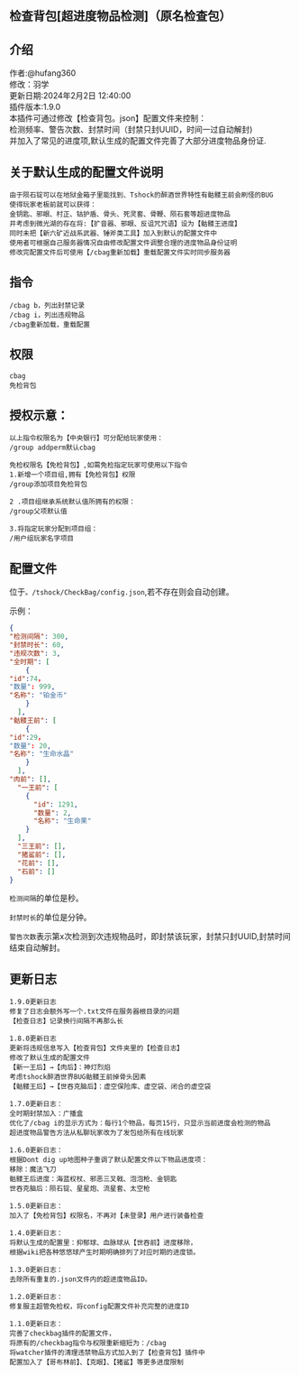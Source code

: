 ## 检查背包[超进度物品检测]（原名检查包）

## 介绍
作者:@hufang360  
修改：羽学  
更新日期:2024年2月2日 12:40:00  
插件版本:1.9.0  
本插件可通过修改【检查背包。json】配置文件来控制：  
检测频率、警告次数、封禁时间（封禁只封UUID，时间一过自动解封)  
并加入了常见的进度项,默认生成的配置文件完善了大部分进度物品身份证.  

## 关于默认生成的配置文件说明
```
由于陨石锭可以在地狱金箱子里能找到、Tshock的醉酒世界特性有骷髅王前会刷怪的BUG  
使得玩家老板前就可以获得：  
金钥匙、邪眼、村正、钴护盾、骨头、死灵套、骨鞭、陨石套等超进度物品  
并考虑到微光湖的存在将:【扩音器、邪眼、反诅咒咒语】设为【骷髅王进度】  
同时未把【新六矿近战系武器、锤斧类工具】加入到默认的配置文件中  
使用者可根据自己服务器情况自由修改配置文件调整合理的进度物品身份证明  
修改完配置文件后可使用【/cbag重新加载】重载配置文件实时同步服务器  
```

## 指令
```
/cbag b，列出封禁记录  
/cbag i，列出违规物品  
/cbag重新加载，重载配置  
```

## 权限
```
cbag  
免检背包
```

## 授权示意：
```
以上指令权限名为【中央银行】可分配给玩家使用：  
/group addperm默认cbag

免检权限名【免检背包】,如需免检指定玩家可使用以下指令  
1.新增一个项目组,拥有【免检背包】权限  
/group添加项目免检背包

2 .项目组继承系统默认值所拥有的权限：  
/group父项默认值  

3.将指定玩家分配到项目组：  
/用户组玩家名字项目  
```

## 配置文件
位于`。/tshock/CheckBag/config.json`,若不存在则会自动创建。  

示例：  
```json  
{
"检测间隔": 300,  
"封禁时长": 60,  
"违规次数": 3,  
"全时期": [  
    {  
"id":74，  
"数量": 999,  
"名称": "铂金币"  
    }  
  ],  
"骷髅王前": [
    {
"id":29，
"数量": 20,
"名称": "生命水晶"
    }
  ],
"肉前": [],
  "一王前": [
    {
      "id": 1291,
      "数量": 2,
      "名称": "生命果"
    }
  ],
  "三王前": [],
  "猪鲨前": [],
  "花前": [],
  "石前": []
}
```
`检测间隔`的单位是秒。

`封禁时长`的单位是分钟。

`警告次数`表示第x次检测到次违规物品时，即封禁该玩家，封禁只封UUID,封禁时间结束自动解封。

## 更新日志
```
1.9.0更新日志
修复了日志会额外写一个.txt文件在服务器根目录的问题
【检查日志】记录换行间隔不再那么长

1.8.0更新日志
更新将违规信息写入【检查背包】文件夹里的【检查日志】
修改了默认生成的配置文件
【新一王后】→【肉后】：神灯烈焰
考虑tshock醉酒世界BUG骷髅王前掉骨头因素
【骷髅王后】→【世吞克脑后】：虚空保险库、虚空袋、闭合的虚空袋

1.7.0更新日志：
全时期封禁加入：广播盒
优化了/cbag i的显示方式为：每行1个物品，每页15行，只显示当前进度会检测的物品
超进度物品警告方法从私聊玩家改为了发包给所有在线玩家

1.6.0更新日志：
根据Dont dig up地图种子重调了默认配置文件以下物品进度项：
移除：魔法飞刀
骷髅王后进度：海蓝权杖、邪恶三叉戟、泡泡枪、金钥匙
世吞克脑后：陨石锭、星星炮、流星套、太空枪

1.5.0更新日志：
加入了【免检背包】权限名，不再对【未登录】用户进行装备检查

1.4.0更新日志：
将默认生成的配置里：抑郁球、血脉球从【世吞前】进度移除，
根据wiki把各种悠悠球产生时期明确排列了对应时期的进度锁。

1.3.0更新日志：
去除所有重复的.json文件内的超进度物品ID。

1.2.0更新日志：
修复服主超管免检权，将config配置文件补充完整的进度ID

1.1.0更新日志：
完善了checkbag插件的配置文件，
将原有的/checkbag指令与权限重新缩短为：/cbag
将watcher插件的清理违禁物品方式加入到了【检查背包】插件中
配置加入了【哥布林前】、【克眼】、【猪鲨】等更多进度限制
```
<br>
